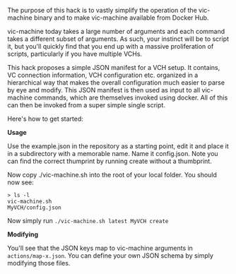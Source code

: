 The purpose of this hack is to vastly simplify the operation of the vic-machine binary and to make vic-machine available from Docker Hub.

vic-machine today takes a large number of arguments and each command takes a different subset of arguments. As such, your instinct will be to script it, but you'll quickly find that you end up with a massive proliferation of scripts, particularly if you have multiple VCHs.

This hack proposes a simple JSON manifest for a VCH setup. It contains, VC connection information, VCH configuration etc. organized in a hierarchical way that makes the overall configuration much easier to parse by eye and modify. This JSON manifest is then used as input to all vic-machine commands, which are themselves invoked using docker. All of this can then be invoked from a super simple single script.

Here's how to get started:

**Usage**

Use the example.json in the repository as a starting point, edit it and place it in a subdirectory with a memorable name. Name it config.json. Note you can find the correct thumprint by running create without a thumbprint.

Now copy ./vic-machine.sh into the root of your local folder. You should now see:

```
> ls -l
vic-machine.sh
MyVCH/config.json
```
Now simply run ``./vic-machine.sh latest MyVCH create``

**Modifying**

You'll see that the JSON keys map to vic-machine arguments in ``actions/map-x.json``. You can define your own JSON schema by simply modifying those files.
